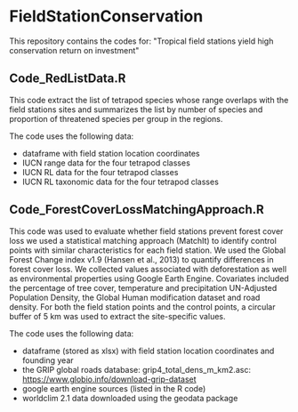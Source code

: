 # FieldStationConservation

This repository contains the codes for: "Tropical field stations yield high conservation return on investment"

## Code_RedListData.R
This code extract the list of tetrapod species whose range overlaps with the field stations sites and summarizes the list by number of species and proportion of threatened species per group in the regions. 

The code uses the following data:
- dataframe with field station location coordinates
- IUCN range data for the four tetrapod classes
- IUCN RL data for the four tetrapod classes
- IUCN RL taxonomic data for the four tetrapod classes

## Code_ForestCoverLossMatchingApproach.R 
This code was used to evaluate whether field stations prevent forest cover loss we used a statistical matching approach (MatchIt) to identify control points with similar characteristics for each field station. We used the Global Forest Change index v1.9 (Hansen et al., 2013) to quantify differences in forest cover loss. We collected values associated with deforestation as well as environmental properties using Google Earth Engine. Covariates included the percentage of tree cover, temperature and precipitation UN-Adjusted Population Density, the Global Human modification dataset and road density. For both the field station points and the control points, a circular buffer of 5 km was used to extract the site-specific values.

The code uses the following data:
- dataframe (stored as xlsx) with field station location coordinates and founding year
- the GRIP global roads database: grip4_total_dens_m_km2.asc: https://www.globio.info/download-grip-dataset
- google earth engine sources (listed in the R code)
- worldclim 2.1 data downloaded using the geodata package
